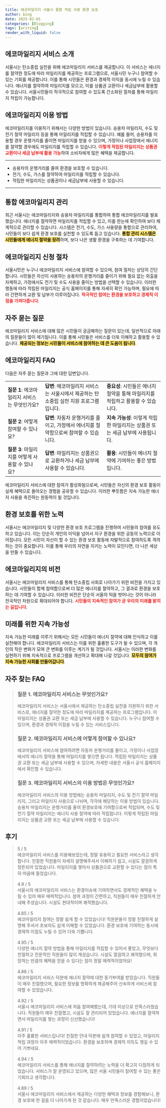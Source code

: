 ```yaml
---
title: 에코마일리지 서울시 통합 적립 사용 환경 보호
author: bing
date: 2025-02-01
categories: [Blogging]
tags: [writing]
render_with_liquid: false
---
```



<h2 id='에코마일리지 서비스 소개'>에코마일리지 서비스 소개</h2>

<p>서울시는 탄소중립 실천을 위해 에코마일리지 서비스를 제공합니다. 이 서비스는 에너지를 절약한 정도에 따라 마일리지를 제공하는 프로그램으로, 서울시민 누구나 참여할 수 있는 기회를 제공합니다. 이를 통해 시민들은 환경과 경제적 이익을 동시에 누릴 수 있습니다. 에너지를 절약하여 마일리지를 모으고, 이를 상품권 교환이나 세금납부에 활용할 수 있습니다. 서울시민들이 적극적으로 참여할 수 있도록 간소화된 절차를 통해 마일리지 적립이 가능합니다.</p>

<h2 id='에코마일리지 이용 방법'>에코마일리지 이용 방법</h2>

<p>에코마일리지를 이용하기 위해서는 다양한 방법이 있습니다. 승용차 마일리지, 수도 및 전기 절약 마일리지 등을 통해 마일리지를 적립할 수 있습니다. 예를 들어, 승용차를 이용할 경우 운행거리를 줄이면 마일리지를 받을 수 있으며, 가정이나 사업장에서 에너지를 절약할 경우에도 마일리지를 적립할 수 있습니다. <b><span style="color: #ee2323;">이렇게 적립된 마일리지는 상품권 교환이나 세금 납부에 활용 가능</span></b>하여 소비자에게 많은 혜택을 제공합니다.</p>

<hr />

<ul>
    <li>승용차의 운행거리를 줄여 환경을 보호할 수 있습니다.</li>
    <li>전기, 수도, 가스를 절약하여 마일리지를 적립할 수 있습니다.</li>
    <li>적립한 마일리지는 상품권이나 세금납부에 사용할 수 있습니다.</li>
</ul>

<hr />

<h2 id='통합 에코마일리지 관리'>통합 에코마일리지 관리</h2>

<p>최근 서울시는 에코마일리지와 승용차 마일리지를 통합하여 통합 에코마일리지를 발표했습니다. 에너지를 절약하면 마일리지를 적립할 수 있고, 이를 한눈에 확인하여 보다 체계적으로 관리할 수 있습니다. 시스템은 전기, 수도, 가스 사용량을 통합으로 관리하여, 시민들이 보다 쉽게 환경 보호를 실천할 수 있도록 돕고 있습니다. <b><span style="background-color: #ffe066;">통합 관리 시스템은 시민들에게 에너지 절약을 장려</span></b>하며, 보다 나은 생활 환경을 구축하는 데 기여합니다.</p>

<h2 id='에코마일리지 신청 절차'>에코마일리지 신청 절차</h2>

<p>서울시민은 누구나 에코마일리지 서비스에 참여할 수 있으며, 참여 절차는 상당히 간단합니다. 시민들은 자신이 사용하는 승용차의 운행거리를 줄이기 위해 필요 없는 외출을 자제하고, 가정에서도 전기 및 수도 사용을 줄이는 방법을 선택할 수 있습니다. 이러한 행동에 따라 적립된 마일리지는 공식 홈페이지를 통해 자세히 확인 가능하며, 필요에 따라 간편하게 교환 및 납부가 이루어집니다. <b><span style="color: #ee2323;">적극적인 참여는 환경을 보호하고 경제적 이점을 가져다줍니다</span></b>.</p>

<h2 id='자주 묻는 질문'>자주 묻는 질문</h2>

<p>에코마일리지 서비스에 대해 많은 시민들이 궁금해하는 질문이 있는데, 일반적으로 아래의 질문들이 많이 제기됩니다. 이를 통해 시민들은 서비스를 더욱 이해하고 활용할 수 있습니다. <b><span style="background-color: #ffe066;">제공되는 정보는 시민들이 서비스에 참여하는 데 큰 도움이 됩니다</span></b>.</p>

<h2 id='에코마일리지 FAQ'>에코마일리지 FAQ</h2>

<p>다음은 자주 묻는 질문과 그에 대한 답변입니다.</p>

<table>
    <tr>
        <td><b>질문 1</b>: 에코마일리지 서비스는 무엇인가요?</td>
        <td><b>답변</b>: 에코마일리지 서비스는 서울시에서 제공하는 탄소중립 실천 지원 프로그램입니다.</td>
        <td><b>중요성</b>: 시민들은 에너지 절약을 통해 마일리지를 적립하고 활용할 수 있습니다.</td>
    </tr>
    <tr>
        <td><b>질문 2</b>: 어떻게 참여할 수 있나요?</td>
        <td><b>답변</b>: 자동차 운행거리를 줄이고, 가정에서 에너지를 절약함으로써 참여할 수 있습니다.</td>
        <td><b>지속 가능성</b>: 이렇게 적립한 마일리지는 상품권 또는 세금 납부에 사용됩니다.</td>
    </tr>
    <tr>
        <td><b>질문 3</b>: 마일리지를 어떻게 사용할 수 있나요?</td>
        <td><b>답변</b>: 마일리지는 상품권으로 교환하거나 세금 납부에 사용할 수 있습니다.</td>
        <td><b>활용</b>: 시민들이 에너지 절약에 기여하는 좋은 방법입니다.</td>
    </tr>
</table>

<p>에코마일리지 서비스에 대한 참여가 활성화됨으로써, 시민들은 자신의 환경 보호 활동이 실제 혜택으로 돌아오는 경험을 공유할 수 있습니다. 이러한 뿌듯함은 지속 가능한 에너지 사용을 촉진하는 원동력이 될 것입니다.</p>

<h2 id='환경 보호를 위한 노력'>환경 보호를 위한 노력</h2>

<p>서울시는 에코마일리지 및 다양한 환경 보호 프로그램을 진행하여 시민들의 참여를 유도하고 있습니다. 이는 단순히 개인의 이익을 넘어서 지구 환경을 위한 공동의 노력으로 이어집니다. 모든 시민이 자신이 할 수 있는 환경 보호 활동에 자발적으로 참여하도록 격려하는 것이 중요합니다. 이를 통해 우리의 자연을 지키는 노력이 모인다면, 더 나은 세상을 만들 수 있습니다.</p>

<h2 id='에코마일리지의 비전'>에코마일리지의 비전</h2>

<p>서울시는 에코마일리지 서비스를 통해 탄소중립 사회로 나아가기 위한 비전을 가지고 있습니다. 시민들이 함께 참여함으로써 더 많은 에너지를 절약하고, 그 결과로 환경을 보호하는 데 기여할 수 있습니다. 이러한 비전은 단순히 서울의 턱을 벗어나는 것이 아니라 전국적인 차원으로 확대되어야 합니다. <b><span style="color: #ee2323;">시민들의 지속적인 참여가 곧 우리의 미래를 밝히는 길입니다</span></b>.</p>

<h2 id='미래를 위한 지속 가능성'>미래를 위한 지속 가능성</h2>

<p>지속 가능한 미래를 이루기 위해서는 모든 시민들이 에너지 절약에 대해 인식하고 이를 실천해야 합니다. 에코마일리지 서비스는 이를 위한 훌륭한 도구가 될 수 있으며, 각 개인의 작은 변화가 모여 큰 변화를 이루는 계기가 될 것입니다. 서울시는 이러한 변화를 실현하기 위해 지속적으로 프로그램을 개선하고 확대해 나갈 것입니다. <b><span style="background-color: #ffe066;">모두의 참여가 지속 가능한 사회를 만들어갑니다</span></b>.</p>


<h2 id='자주_찾는_FAQ'>자주 찾는 FAQ</h2>
<div itemscope="" itemtype="https://schema.org/FAQPage">
<blockquote>
<div itemscope="" itemprop="mainEntity" itemtype="https://schema.org/Question">
<h3 itemprop="name">질문 1. 에코마일리지 서비스는 무엇인가요?</h3>
<div itemscope="" itemprop="acceptedAnswer" itemtype="https://schema.org/Answer">
<span itemprop="text">
<p>에코마일리지 서비스는 서울시에서 제공하는 탄소중립 실천을 지원하기 위한 서비스로, 에너지를 절약한 정도에 따라 마일리지를 제공하는 프로그램입니다. 이 마일리지는 상품권 교환 또는 세금 납부에 사용할 수 있습니다. 누구나 참여할 수 있으며, 환경과 경제적 이점을 누릴 수 있는 서비스입니다.</p>
</span>
</div>
</div>
<div itemscope="" itemprop="mainEntity" itemtype="https://schema.org/Question">
<h3 itemprop="name">질문 2. 에코마일리지 서비스에 어떻게 참여할 수 있나요?</h3>
<div itemscope="" itemprop="acceptedAnswer" itemtype="https://schema.org/Answer">
<span itemprop="text">
<p>에코마일리지 서비스에 참여하려면 자동차 운행거리를 줄이고, 가정이나 사업장에서의 에너지 절약을 통해 마일리지를 쌓으면 됩니다. 적립된 마일리지는 상품권 교환 또는 세금 납부에 사용할 수 있으며, 자세한 내용은 서울시 공식 홈페이지에서 확인할 수 있습니다.</p>
</span>
</div>
</div>
<div itemscope="" itemprop="mainEntity" itemtype="https://schema.org/Question">
<h3 itemprop="name">질문 3. 에코마일리지 서비스의 이용 방법은 무엇인가요?</h3>
<div itemscope="" itemprop="acceptedAnswer" itemtype="https://schema.org/Answer">
<span itemprop="text">
<p>에코마일리지 서비스의 이용 방법에는 승용차 마일리지, 수도 및 전기 절약 마일리지, 그리고 마일리지 사용으로 나뉘며, 각각에 해당하는 이용 방법이 있습니다. 승용차 마일리지는 운행거리를 줄여 환경보호에 기여함으로써 적립되며, 수도 및 전기 절약 마일리지는 에너지 사용 절약에 따라 적립됩니다. 이렇게 적립된 마일리지는 상품권 교환 또는 세금 납부에 사용할 수 있습니다.</p>
</span>
</div>
</div>
</blockquote>
</div>
<h2 id='후기'>후기</h2>
<div itemscope itemtype="https://schema.org/Product">
  <blockquote>
  <div itemprop="review" itemscope itemtype="https://schema.org/Review">
      <div itemprop="reviewRating" itemscope itemtype="https://schema.org/Rating"> <span itemprop="ratingValue">5</span> / <span itemprop="bestRating">5</span> </div>
      <span itemprop="reviewBody">에코마일리지 서비스를 이용해보았는데, 정말 유용하고 필요한 서비스라고 생각합니다. 친절한 직원들이 자세히 설명해주셔서 이해하기 쉽고, 시설도 깔끔하게 정돈되어 있었습니다. 마일리지를 쌓아서 상품권으로 교환할 수 있다는 점이 특히 마음에 들었습니다.</span>
  </div>
  <br>
  <div itemprop="review" itemscope itemtype="https://schema.org/Review">
      <div itemprop="reviewRating" itemscope itemtype="https://schema.org/Rating"> <span itemprop="ratingValue">4.9</span> / <span itemprop="bestRating">5</span> </div>
      <span itemprop="reviewBody">서울시의 에코마일리지 서비스는 환경이슈에 기여하면서도 경제적인 혜택을 누릴 수 있어 매우 매력적입니다. 참여 과정이 간편하고, 직원들이 매우 친절하게 안내해 주셨습니다. 시설도 현대적이며 쾌적했습니다.</span>
  </div>
  <br>
  <div itemprop="review" itemscope itemtype="https://schema.org/Review">
      <div itemprop="reviewRating" itemscope itemtype="https://schema.org/Rating"> <span itemprop="ratingValue">4.85</span> / <span itemprop="bestRating">5</span> </div>
      <span itemprop="reviewBody">에코마일리지 참여는 정말 쉽게 할 수 있었습니다! 직원분들이 정말 친절하게 설명해 주셔서 초보자도 쉽게 이해할 수 있었습니다. 환경 보호에 기여하는 동시에 경제적 이점도 누릴 수 있어 더욱 기쁩니다.</span>
  </div>
  <br>
  <div itemprop="review" itemscope itemtype="https://schema.org/Review">
      <div itemprop="reviewRating" itemscope itemtype="https://schema.org/Rating"> <span itemprop="ratingValue">4.95</span> / <span itemprop="bestRating">5</span> </div>
      <span itemprop="reviewBody">다양한 에너지 절약 방법을 통해 마일리지를 적립할 수 있어서 좋았고, 무엇보다 친절하고 전문적인 직원들이 많이 계셨습니다. 시설도 깔끔하고 쾌적했으며, 희망하는 만큼의 혜택을 얻을 수 있다는 점이 정말 매력적이었어요!</span>
  </div>
  <br>
  <div itemprop="review" itemscope itemtype="https://schema.org/Review">
      <div itemprop="reviewRating" itemscope itemtype="https://schema.org/Rating"> <span itemprop="ratingValue">4.88</span> / <span itemprop="bestRating">5</span> </div>
      <span itemprop="reviewBody">에코마일리지 서비스 덕분에 에너지 절약에 대한 동기부여를 받았습니다. 직원들이 매우 친절했으며, 필요한 정보를 명확하게 제공해주어 신속하게 서비스에 참여할 수 있었습니다.</span>
  </div>
  <br>
  <div itemprop="review" itemscope itemtype="https://schema.org/Review">
      <div itemprop="reviewRating" itemscope itemtype="https://schema.org/Rating"> <span itemprop="ratingValue">4.92</span> / <span itemprop="bestRating">5</span> </div>
      <span itemprop="reviewBody">서울시 에코마일리지 서비스에 처음 참여해봤는데, 기대 이상으로 만족스러웠습니다. 직원들이 매우 친절했고, 시설도 잘 관리되어 있었습니다. 에너지를 절약하면서 마일리지를 쌓는 과정이 신선했습니다!</span>
  </div>
  <br>
  <div itemprop="review" itemscope itemtype="https://schema.org/Review">
      <div itemprop="reviewRating" itemscope itemtype="https://schema.org/Rating"> <span itemprop="ratingValue">4.91</span> / <span itemprop="bestRating">5</span> </div>
      <span itemprop="reviewBody">아주 훌륭한 서비스입니다! 친절한 안내 덕분에 쉽게 참여할 수 있었고, 마일리지 적립 과정이 아주 매력적이었습니다. 환경을 보호하며 경제적 이득도 챙길 수 있어 기쁘네요.</span>
  </div>
  <br>
  <div itemprop="review" itemscope itemtype="https://schema.org/Review">
      <div itemprop="reviewRating" itemscope itemtype="https://schema.org/Rating"> <span itemprop="ratingValue">4.94</span> / <span itemprop="bestRating">5</span> </div>
      <span itemprop="reviewBody">에코마일리지 서비스를 통해 에너지를 절약하려는 노력을 더 확고히 다짐하게 되었습니다. 서비스가 잘 운영되고 있으며, 많은 서울 시민들이 참여할 수 있는 좋은 기회라고 생각합니다.</span>
  </div>
  <br>
  <div itemprop="review" itemscope itemtype="https://schema.org/Review">
      <div itemprop="reviewRating" itemscope itemtype="https://schema.org/Rating"> <span itemprop="ratingValue">4.89</span> / <span itemprop="bestRating">5</span> </div>
      <span itemprop="reviewBody">서울시 에코마일리지 서비스에서 제공하는 다양한 혜택과 정보를 경험해보니, 환경 보호에 한 걸음 더 나아가게 된 것 같습니다. 매우 만족스러운 경험이었습니다!</span>
  </div>
  </blockquote>
</div>
